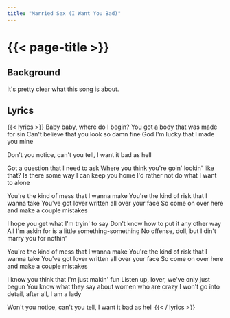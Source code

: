 ```yaml
---
title: "Married Sex (I Want You Bad)"
---
```

# {{< page-title >}}

## Background
It's pretty clear what this song is about.

## Lyrics
{{< lyrics >}}
Baby baby, where do I begin?
You got a body that was made for sin
Can't believe that you look so damn fine
God I'm lucky that I made you mine

Don't you notice, can't you tell, I want it bad as hell

Got a question that I need to ask
Where you think you're goin' lookin' like that?
Is there some way I can keep you home
I'd rather not do what I want to alone

You're the kind of mess that I wanna make
You're the kind of risk that I wanna take
You've got lover written all over your face
So come on over here and make a couple mistakes

I hope you get what I'm tryin' to say
Don't know how to put it any other way
All I'm askin for is a little something-something
No offense, doll, but I din't marry you for nothin'

You're the kind of mess that I wanna make
You're the kind of risk that I wanna take
You've got lover written all over your face
So come on over here and make a couple mistakes

I know you think that I'm just makin' fun
Listen up, lover, we've only just begun
You know what they say about women who are crazy
I won't go into detail, after all, I am a lady

Won't you notice, can't you tell, I want it bad as hell
{{< / lyrics >}}

